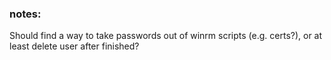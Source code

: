 ### notes:
Should find a way to take passwords out of winrm scripts (e.g. certs?), or at least delete user after finished?
